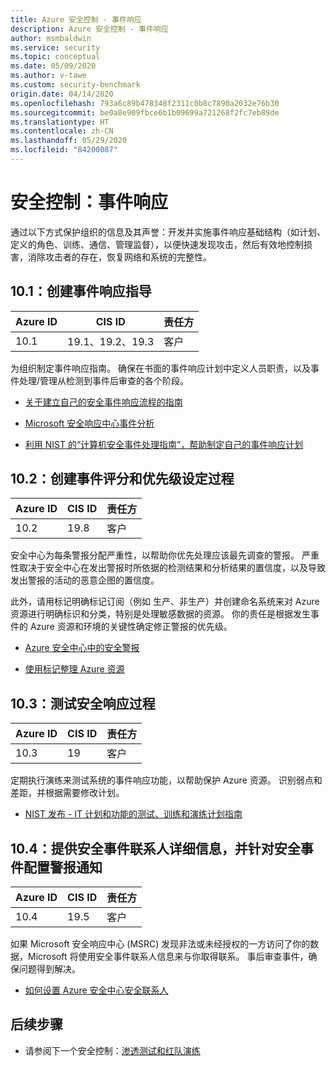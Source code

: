 ```yaml
---
title: Azure 安全控制 - 事件响应
description: Azure 安全控制 - 事件响应
author: msmbaldwin
ms.service: security
ms.topic: conceptual
ms.date: 05/09/2020
ms.author: v-tawe
ms.custom: security-benchmark
origin.date: 04/14/2020
ms.openlocfilehash: 793a6c89b478348f2311c0b8c7890a2032e76b30
ms.sourcegitcommit: be0a8e909fbce6b1b09699a721268f2fc7eb89de
ms.translationtype: HT
ms.contentlocale: zh-CN
ms.lasthandoff: 05/29/2020
ms.locfileid: "84200087"
---
```

# <a name="security-control-incident-response"></a>安全控制：事件响应

通过以下方式保护组织的信息及其声誉：开发并实施事件响应基础结构（如计划、定义的角色、训练、通信、管理监督），以便快速发现攻击，然后有效地控制损害，消除攻击者的存在，恢复网络和系统的完整性。

## <a name="101-create-an-incident-response-guide"></a>10.1：创建事件响应指导

| Azure ID | CIS ID | 责任方 |
|--|--|--|
| 10.1 | 19.1、19.2、19.3 | 客户 |

为组织制定事件响应指南。 确保在书面的事件响应计划中定义人员职责，以及事件处理/管理从检测到事件后审查的各个阶段。  

- [关于建立自己的安全事件响应流程的指南](https://msrc-blog.microsoft.com/2019/07/01/inside-the-msrc-building-your-own-security-incident-response-process/)

- [Microsoft 安全响应中心事件分析](https://msrc-blog.microsoft.com/2019/06/27/inside-the-msrc-anatomy-of-a-ssirp-incident/)

- [利用 NIST 的“计算机安全事件处理指南”，帮助制定自己的事件响应计划](https://csrc.nist.gov/publications/detail/sp/800-61/rev-2/final)

## <a name="102-create-an-incident-scoring-and-prioritization-procedure"></a>10.2：创建事件评分和优先级设定过程

| Azure ID | CIS ID | 责任方 |
|--|--|--|
| 10.2 | 19.8 | 客户 |

安全中心为每条警报分配严重性，以帮助你优先处理应该最先调查的警报。 严重性取决于安全中心在发出警报时所依据的检测结果和分析结果的置信度，以及导致发出警报的活动的恶意企图的置信度。 

此外，请用标记明确标记订阅（例如 生产、非生产）并创建命名系统来对 Azure 资源进行明确标识和分类，特别是处理敏感数据的资源。  你的责任是根据发生事件的 Azure 资源和环境的关键性确定修正警报的优先级。

- [Azure 安全中心中的安全警报](https://docs.azure.cn/security-center/security-center-alerts-overview)

- [使用标记整理 Azure 资源](https://docs.azure.cn/azure-resource-manager/resource-group-using-tags)

## <a name="103-test-security-response-procedures"></a>10.3：测试安全响应过程

| Azure ID | CIS ID | 责任方 |
|--|--|--|
| 10.3 | 19 | 客户 |

定期执行演练来测试系统的事件响应功能，以帮助保护 Azure 资源。 识别弱点和差距，并根据需要修改计划。

- [NIST 发布 - IT 计划和功能的测试、训练和演练计划指南](https://csrc.nist.gov/publications/detail/sp/800-84/final)

## <a name="104-provide-security-incident-contact-details-and-configure-alert-notifications-for-security-incidents"></a>10.4：提供安全事件联系人详细信息，并针对安全事件配置警报通知

| Azure ID | CIS ID | 责任方 |
|--|--|--|
| 10.4 | 19.5 | 客户 |

如果 Microsoft 安全响应中心 (MSRC) 发现非法或未经授权的一方访问了你的数据，Microsoft 将使用安全事件联系人信息来与你取得联系。 事后审查事件，确保问题得到解决。

- [如何设置 Azure 安全中心安全联系人](https://docs.azure.cn/security-center/security-center-provide-security-contact-details)

<!-- not available -->


## <a name="next-steps"></a>后续步骤

- 请参阅下一个安全控制：[渗透测试和红队演练](security-control-penetration-tests-red-team-exercises.md)